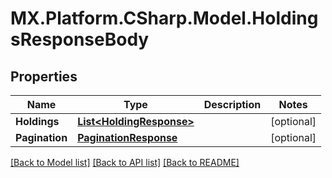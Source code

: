 # MX.Platform.CSharp.Model.HoldingsResponseBody

## Properties

Name | Type | Description | Notes
------------ | ------------- | ------------- | -------------
**Holdings** | [**List&lt;HoldingResponse&gt;**](HoldingResponse.md) |  | [optional] 
**Pagination** | [**PaginationResponse**](PaginationResponse.md) |  | [optional] 

[[Back to Model list]](../README.md#documentation-for-models) [[Back to API list]](../README.md#documentation-for-api-endpoints) [[Back to README]](../README.md)

